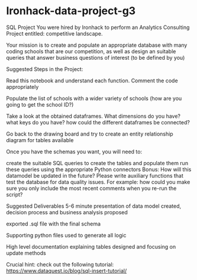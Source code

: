 # Ironhack-data-project-g3
SQL Project
You were hired by Ironhack to perform an Analytics Consulting Project entitled: competitive landscape.

Your mission is to create and populate an appropriate database with many coding schools that are our competition, as well as design an suitable queries that answer business questions of interest (to be defined by you)

Suggested Steps in the Project:

Read this notebook and understand each function. Comment the code appropriately

Populate the list of schools with a wider variety of schools (how are you going to get the school ID?)

Take a look at the obtained dataframes. What dimensions do you have? what keys do you have? how could the different dataframes be connected?

Go back to the drawing board and try to create an entity relationship diagram for tables available

Once you have the schemas you want, you will need to:

create the suitable SQL queries to create the tables and populate them
run these queries using the appropriate Python connectors
Bonus: How will this datamodel be updated in the future? Please write auxiliary functions that test the database for data quality issues. For example: how could you make sure you only include the most recent comments when you re-run the script?

Suggested Deliverables
5-6 minute presentation of data model created, decision process and business analysis proposed

exported .sql file with the final schema

Supporting python files used to generate all logic

High level documentation explaining tables designed and focusing on update methods

Crucial hint: check out the following tutorial: https://www.dataquest.io/blog/sql-insert-tutorial/
